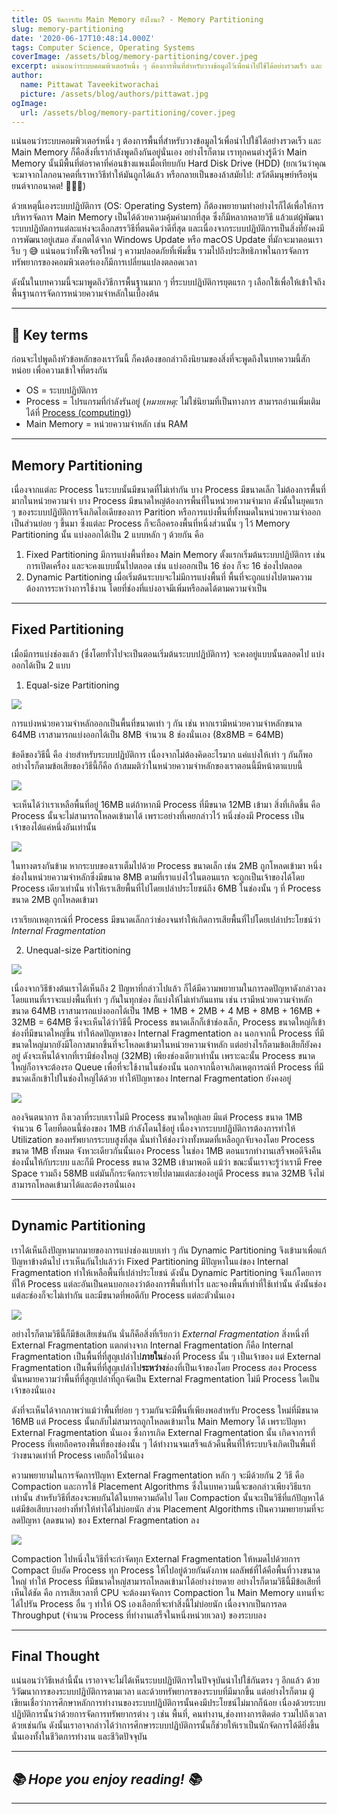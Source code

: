 ```yaml
---
title: OS จัดการกับ Main Memory ยังไงนะ? - Memory Partitioning
slug: memory-partitioning
date: '2020-06-17T10:48:14.000Z'
tags: Computer Science, Operating Systems
coverImage: /assets/blog/memory-partitioning/cover.jpeg
excerpt: แน่นอนว่าระบบคอมพิวเตอร์หนึ่ง ๆ ต้องการพื้นที่สำหรับวางข้อมูลไว้เพื่อนำไปใช้ได้อย่างรวดเร็ว และ Main Memory ก็คือสิ่งที่เรากำลังพูดถึงกันอยู่นั่นเอง อย่างไรก็ตาม เราทุกคนต่างรู้ดีว่า Main Memory นั้นมีพื้นที่ต่อราคาที่ค่อนข้างแพงเมื่อเทียบกับ Hard Disk Drive (HDD) ด้วยเหตุนี้เองระบบปฏิบัติการ (OS) ก็ต้องพยายามทำอย่างไรก็ได้เพื่อให้การบริหารจัดการ Main Memory เป็นได้ด้วยความคุ้มค่ามากที่สุด
author:
  name: Pittawat Taveekitworachai
  picture: /assets/blog/authors/pittawat.jpg
ogImage:
  url: /assets/blog/memory-partitioning/cover.jpeg
---
```


แน่นอนว่าระบบคอมพิวเตอร์หนึ่ง ๆ ต้องการพื้นที่สำหรับวางข้อมูลไว้เพื่อนำไปใช้ได้อย่างรวดเร็ว และ Main Memory ก็คือสิ่งที่เรากำลังพูดถึงกันอยู่นั่นเอง อย่างไรก็ตาม เราทุกคนต่างรู้ดีว่า Main Memory นั้นมีพื้นที่ต่อราคาที่ค่อนข้างแพงเมื่อเทียบกับ Hard Disk Drive (HDD) (ยกเว้นว่าคุณจะมาจากโลกอนาคตที่เราหาวิธีทำให้มันถูกได้แล้ว หรือกลายเป็นของล้าสมัยไป: สวัสดีมนุษย์หรือหุ่นยนต์จากอนาคต! 👨🏻🤖)

ด้วยเหตุนี้เองระบบปฏิบัติการ (OS: Operating System) ก็ต้องพยายามทำอย่างไรก็ได้เพื่อให้การบริหารจัดการ Main Memory เป็นได้ด้วยความคุ้มค่ามากที่สุด ซึ่งก็มีหลากหลายวิธี แล้วแต่ผู้พัฒนาระบบปฏิบัตการแต่ละแห่งจะเลือกสรรวิธีที่ตนคิดว่าดีที่สุด และเนื่องจากระบบปฏิบัติการเป็นสิ่งที่ยังคงมีการพัฒนาอยู่เสมอ สังเกตได้จาก Windows Update หรือ macOS Update ที่มักจะมาตอนเรารีบ ๆ 😅 แน่นอนว่าทั้งฟีเจอร์ใหม่ ๆ ความปลอดภัยที่เพิ่มขึ้น รวมไปถึงประสิทธิภาพในการจัดการทรัพยากรของคอมพิวเตอร์เองก็มีการเปลี่ยนแปลงตลอดเวลา

ดังนั้นในบทความนี้จะมาพูดถึงวิธีการพื้นฐานมาก ๆ ที่ระบบปฏิบัติการยุตแรก ๆ เลือกใช้เพื่อให้เข้าใจถึงพื้นฐานการจัดการหน่วยความจำหลักในเบื้องต้น

---

## 🔑 Key terms

ก่อนจะไปพูดถึงหัวข้อหลักของเราวันนี้ ก็คงต้องขอกล่าวถึงนิยามของสิ่งที่จะพูดถึงในบทความนี้สักหน่อย เพื่อความเข้าใจที่ตรงกัน

- OS = ระบบปฏิบัติการ
- Process = โปรแกรมที่กำลังรันอยู่ (*หมายเหตุ:* ไม่ใช่นิยามที่เป็นทางการ สามารถอ่านเพิ่มเติมได้ที่ [Process (computing)](https://en.wikipedia.org/wiki/Process_(computing)))
- Main Memory = หน่วยความจำหลัก เช่น RAM

---

## Memory Partitioning

เนื่องจากแต่ละ Process ในระบบนั้นมีขนาดที่ไม่เท่ากัน บาง Process มีขนาดเล็ก ไม่ต้องการพื้นที่มากในหน่วยความจำ บาง Process มีขนาดใหญ่ต้องการพื้นที่ในหน่วยความจำมาก ดังนั้นในยุคแรก ๆ ของระบบปฏิบัติการจึงเกิดไอเดียของการ Parition หรือการแบ่งพื้นที่ทั้งหมดในหน่วยความจำออกเป็นส่วนย่อย ๆ ขึ้นมา ซึ่งแต่ละ Process ก็จะถือครองพื้นที่หนึ่งส่วนนั้น ๆ ไว้ Memory Partitioning นั้น แบ่งออกได้เป็น 2 แบบหลัก ๆ ด้วยกัน คือ

1. Fixed Partitioning มีการแบ่งพื้นที่ของ Main Memory ตั้งแรกเริ่มต้นระบบปฏิบัติการ เช่น การเปิดเครื่อง และจะคงแบบนั้นไปตลอด เช่น แบ่งออกเป็น 16 ช่อง ก็จะ 16 ช่องไปตลอด
2. Dynamic Partitioning เมื่อเริ่มต้นระบบจะไม่มีการแบ่งพื้นที่ พื้นที่จะถูกแบ่งไปตามความต้องการระหว่างการใช้งาน โดยที่ช่องที่แบ่งอาจมีเพิ่มหรือลดได้ตามความจำเป็น

---

## Fixed Partitioning

เมื่อมีการแบ่งช่องแล้ว (ซึ่งโดยทั่วไปจะเป็นตอนเริ่มต้นระบบปฏิบัติการ) จะคงอยู่แบบนั้นตลอดไป แบ่งออกได้เป็น 2 แบบ

1) Equal-size Partitioning

![](/assets/blog/flutter-key/memory-explain-1.jpeg)

การแบ่งหน่วยความจำหลักออกเป็นพื้นที่ขนาดเท่า ๆ กัน เช่น หากเรามีหน่วยความจำหลักขนาด 64MB เราสามารถแบ่งออกได้เป็น 8MB จำนวน 8 ช่องนั่นเอง (8x8MB = 64MB)

ข้อดีของวิธีนี้ คือ ง่ายสำหรับระบบปฏิบัติการ เนื่องจากไม่ต้องคิดอะไรมาก แค่แบ่งให้เท่า ๆ กันก็พอ อย่างไรก็ตามข้อเสียของวิธีนี้ก็คือ ถ้าสมมติว่าในหน่วยความจำหลักของเราตอนนี้มีหน้าตาแบบนี้

![](/assets/blog/flutter-key/memory-explain-2.jpeg)

จะเห็นได้ว่าเราเหลือพื้นที่อยู่ 16MB แต่ถ้าหากมี Process ที่มีขนาด 12MB เข้ามา สิ่งที่เกิดขึ้น คือ Process นั้นจะไม่สามารถโหลดเข้ามาได้ เพราะอย่างที่เคยกล่าวไว้ หนึ่งช่องมี Process เป็นเจ้าของได้แค่หนึ่งอันเท่านั้น 

![](/assets/blog/flutter-key/memory-explain-3.jpeg)

ในทางตรงกันข้าม หากระบบของเราเต็มไปด้วย Process ขนาดเล็ก เช่น 2MB ถูกโหลดเข้ามา หนึ่งช่องในหน่วยความจำหลักซึ่งมีขนาด 8MB ตามที่เราแบ่งไว้ในตอนแรก จะถูกเป็นเจ้าของได้โดย Process เดียวเท่านั้น ทำให้เราเสียพื้นที่ไปโดยเปล่าประโยชน์ถึง 6MB ในช่องนั้น ๆ ที่ Process ขนาด 2MB ถูกโหลดเข้ามา 

เราเรียกเหตุการณ์ที่ Process มีขนาดเล็กกว่าช่องจนทำให้เกิดการเสียพื้นที่ไปโดยเปล่าประโยชน์ว่า *Internal Fragmentation*

2) Unequal-size Partitioning

![](/assets/blog/flutter-key/memory-explain-3.jpeg)

เนื่องจากวิธีข้างต้นเราได้เห็นถึง 2 ปัญหาที่กล่าวไปแล้ว ก็ได้มีความพยายามในการลดปัญหาดังกล่าวลง โดยแทนที่เราจะแบ่งพื้นที่เท่า ๆ กันในทุกช่อง ก็แบ่งให้ไม่เท่ากันแทน เช่น เรามีหน่วยความจำหลักขนาด 64MB เราสามารถแบ่งออกได้เป็น 1MB + 1MB + 2MB + 4 MB + 8MB + 16MB + 32MB = 64MB ซึ่งจะเห็นได้ว่าวิธีนี้ Process ขนาดเล็กก็เข้าช่องเล็ก, Process ขนาดใหญ่ก็เข้าช่องที่มีขนาดใหญ่ขึ้น ทำให้ลดปัญหาของ Internal Fragmentation ลง นอกจากนี้ Process ที่มีขนาดใหญ่มากยังมีโอกาสมากขึ้นที่จะโหลดเข้ามาในหน่วยความจำหลัก แต่อย่างไรก็ตามข้อเสียก็ยังคงอยู่ ดังจะเห็นได้จากที่เรามีช่องใหญ่ (32MB) เพียงช่องเดียวเท่านั้น เพราะฉะนั้น Process ขนาดใหญ่ก็อาจจะต้องรอ Queue เพื่อที่จะใช้งานในช่องนั้น นอกจากนี้อาจเกิดเหตุการณ์ที่ Process ที่มีขนาดเล็กเข้าไปในช่องใหญ่ได้ด้วย ทำให้ปัญหาของ Internal Fragmentation ยังคงอยู่ 

![](/assets/blog/flutter-key/memory-explain-4.jpeg)

ลองจินตนาการ ถึงเวลาที่ระบบเราไม่มี Process ขนาดใหญ่เลย มีแต่ Process ขนาด 1MB จำนวน 6 โดยที่ตอนนี้ช่องของ 1MB กำลังโดนใช้อยู่ เนื่องจากระบบปฏิบัติการต้องการทำให้ Utilization ของทรัพยากรระบบสูงที่สุด นั่นทำให้ช่องว่างทั้งหมดที่เหลือถูกจับจองโดย Process ขนาด 1MB ทั้งหมด จังหวะเดียวกันนั้นเอง Process ในช่อง 1MB ตอนแรกทำงานเสร็จพอดีจึงคืนช่องนั้นให้กับระบบ และก็มี Process ขนาด 32MB เข้ามาพอดี แม้ว่า ขณะนั้นเราจะรู้ว่าเรามี Free Space รวมถึง 58MB แต่มันก็กระจัดกระจายไปตามแต่ละช่องอยู่ดี Process ขนาด 32MB จึงไม่สามารถโหลดเข้ามาได้และต้องรอนั่นเอง

---

## Dynamic Partitioning

เราได้เห็นถึงปัญหามากมายของการแบ่งช่องแบบเท่า ๆ กัน Dynamic Partitioning จึงเข้ามาเพื่อแก้ปัญหาข้างต้นไป เราเห็นกันไปแล้วว่า Fixed Partitioning มีปัญหาในแง่ของ Internal Fragmentation ทำให้เหลือพื้นที่เปล่าประโยชน์ ดังนั้น Dynamic Partitioning จึงแก้โดยการที่ให้ Process แต่ละอันเป็นคนบอกเองว่าต้องการพื้นที่เท่าไร และจองพื้นที่เท่าที่ใช้เท่านั้น ดังนั้นช่องแต่ละช่องก็จะไม่เท่ากัน และมีขนาดที่พอดีกับ Process แต่ละตัวนั่นเอง

![](/assets/blog/flutter-key/memory-explain-5.jpeg)

อย่างไรก็ตามวิธีนี้ก็มีข้อเสียเช่นกัน นั่นก็คือสิ่งที่เรียกว่า *External Fragmentation* สิ่งหนึ่งที่ External Fragmentation แตกต่างจาก Internal Fragmentation ก็คือ Internal Fragmentation เป็นพื้นที่ที่สูญเปล่าไป**ภายใน**ช่องที่ Process นั้น ๆ เป็นเจ้าของ แต่ External Fragmentation เป็นพื้นที่ที่สูญเปล่าไป**ระหว่าง**ช่องที่เป็นเจ้าของโดย Process สอง Process นั่นหมายความว่าพื้นที่ที่สูญเปล่าที่ถูกจัดเป็น External Fragmentation ไม่มี Process ใดเป็นเจ้าของนั่นเอง

ดังที่จะเห็นได้จากภาพว่าแม้ว่าพื้นที่ย่อย ๆ รวมกันจะมีพื้นที่เพียงพอสำหรับ Process ใหม่ที่มีขนาด 16MB แต่ Process นั้นกลับไม่สามารถถูกโหลดเข้ามาใน Main Memory ได้ เพราะปัญหา External Fragmentation นั่นเอง ซึ่งการเกิด External Fragmentation นั้น เกิดจาการที่ Process ที่เคยถือครองพื้นที่ของช่องนั้น ๆ ได้ทำงานจนเสร็จแล้วคืนพื้นที่ให้ระบบจึงเกิดเป็นพื้นที่ว่างขนาดเท่าที่ Process เคยถือไว้นั่นเอง

ความพยายามในการจัดการปัญหา External Fragmentation หลัก ๆ จะมีด้วยกัน 2 วิธี คือ Compaction และการใช้ Placement Algorithms ซึ่งในบทความนี้จะขอกล่าวเพียงวิธีแรกเท่านั้น สำหรับวิธีที่สองจะพบกันได้ในบทความถัดไป โดย Compaction นั้นจะเป็นวิธีที่แก้ปัญหาได้แต่มีข้อเสียบางอย่างที่ทำให้ทำได้ไม่บ่อยนัก ส่วน Placement Algorithms เป็นความพยายามที่จะลดปัญหา (ลดขนาด) ของ External Fragmentation ลง

![](/assets/blog/flutter-key/memory-explain-6.jpeg)

Compaction ไปหนึ่งในวิธีที่จะกำจัดทุก External Fragmentation ให้หมดไปด้วยการ Compact บีบอัด Process ทุก Process ให้ไปอยู่ด้วยกันดังภาพ ผลลัพธ์ที่ได้คือพื้นที่วางขนาดใหญ่ ทำให้ Process ที่มีขนาดใหญ่สามารถโหลดเข้ามาได้อย่างง่ายดาย อย่างไรก็ตามวิธีนี้มีข้อเสียที่เห็นได้ชัด คือ การเสียเวลาที่ CPU จะต้องมาจัดการ Compaction ใน Main Memory แทนที่จะได้ไปรัน Process อื่น ๆ ทำให้ OS เองเลือกที่จะทำสิ่งนี้ไม่บ่อยนัก เนื่องจากเป็นการลด Throughput (จำนวน Process ที่ทำงานเสร็จในหนึ่งหน่วยเวลา) ของระบบลง

---

## Final Thought

แน่นอนว่าวิธีเหล่านี้นั้น เราอาจจะไม่ได้เห็นระบบปฏิบัติการในปัจจุบันนำไปใช้กันตรง ๆ อีกแล้ว ด้วยวิวัฒนาการของระบบปฏิบัติการตามเวลา และด้วยทรัพยากรของระบบที่มีมากขึ้น แต่อย่างไรก็ตาม ผู้เขียนเชื่อว่าการศึกษาหลักการทำงานของระบบปฏิบัติการนั้นคงมีประโยชน์ไม่มากก็น้อย เนื่องด้วยระบบปฏิบัติการนั้นว่าด้วยการจัดการทรัพยากรต่าง ๆ เช่น พื้นที่,​ คนทำงาน,​ ช่องทางการติดต่อ รวมไปถึงเวลาด้วยเช่นกัน ดังนั้นเราอาจกล่าวได้ว่าการศึกษาระบบปฏิบัติการนั้นก็ช่วยให้เราเป็นนักจัดการได้ดียิ่งขึ้นนั่นเองทั้งในชีวิตการทำงาน และชีวิตปัจจุบัน

---

## *📚 Hope you enjoy reading! 📚*

---

